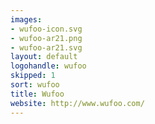 ```yaml
---
images:
- wufoo-icon.svg
- wufoo-ar21.png
- wufoo-ar21.svg
layout: default
logohandle: wufoo
skipped: 1
sort: wufoo
title: Wufoo
website: http://www.wufoo.com/
---
```

